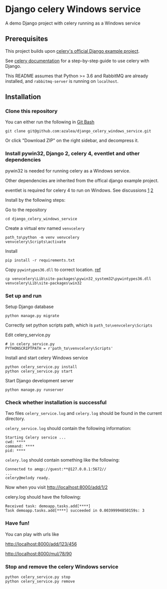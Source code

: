 Django celery Windows service
=============================
A demo Django project with celery running as a Windows service

Prerequisites
-------------

This project builds upon [celery's official Django example project](https://github.com/celery/celery/tree/4.4/examples/django/).

See [celery documentation](http://celery.readthedocs.org/en/latest/django/first-steps-with-django.html) for a step-by-step guide to use celery with Django.

This README assumes that Python >= 3.6 and RabbitMQ are already installed, and `rabbitmq-server` is running on `localhost`.

Installation
------------

### Clone this repository

You can either run the following in [Git Bash](https://desktop.github.com/)

    git clone git@github.com:azalea/django_celery_windows_service.git

Or click "Download ZIP" on the right sidebar, and decompress it.

### Install pywin32, Django 2, celery 4, eventlet and other dependencies

pywin32 is needed for running celery as a Windows service.

Other dependencies are inherited from the offical django example project.

eventlet is required for celery 4 to run on Windows. See discussions [1](https://stackoverflow.com/questions/37255548/how-to-run-celery-on-windows/47331438#47331438) [2](https://github.com/celery/celery/issues/4082)

Install by the following steps:

Go to the repository

    cd django_celery_windows_service

Create a virtual env named `venvcelery`

    path_to\python -m venv venvcelery
    venvcelery\Scripts\activate

Install

    pip install -r requirements.txt

Copy `pywintypes36.dll` to correct location. [ref](https://stackoverflow.com/questions/41200068)

    cp venvcelery\Lib\site-packages\pywin32_system32\pywintypes36.dll venvcelery\Lib\site-packages\win32

### Set up and run

Setup Django database

    python manage.py migrate

Correctly set python scripts path, which is `path_to\venvcelery\Scripts`

Edit celery_service.py

    # in celery_service.py
    PYTHONSCRIPTPATH = r'path_to\venvcelery\Scripts'

Install and start celery Windows service

    python celery_service.py install
    python celery_service.py start

Start Django development server

    python manage.py runserver

### Check whether installation is successful

Two files `celery_service.log` and `celery.log` should be found in the current directory.

`celery_service.log` should contain the following information:

    Starting Celery service ...
    cwd: ****
    command: ****
    pid: ****

`celery.log` should contain something like the following:
    
    Connected to amqp://guest:**@127.0.0.1:5672//
    ...
    celery@melody ready.

Now when you visit [http://localhost:8000/add/1/2](http://localhost:8000/add/1/2)

celery.log should have the following:

    Received task: demoapp.tasks.add[****]
    Task demoapp.tasks.add[****] succeeded in 0.00399994850159s: 3

### Have fun!

You can play with urls like

[http://localhost:8000/add/123/456](http://localhost:8000/add/123/456)

[http://localhost:8000/mul/78/90](http://localhost:8000/mul/78/90)

### Stop and remove the celery Windows service

    python celery_service.py stop
    python celery_service.py remove

